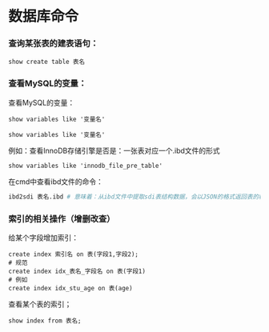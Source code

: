 # 数据库命令



### 查询某张表的建表语句：

~~~mysql
show create table 表名
~~~



### 查看MySQL的变量：

查看MySQL的变量：

~~~mysql
show variables like '变量名'
~~~

~~~mysql
show variables like '变量名'
~~~

例如：查看InnoDB存储引擎是否是：一张表对应一个.ibd文件的形式

~~~mysql
show variables like 'innodb_file_pre_table'
~~~

在cmd中查看ibd文件的命令：

~~~sh
ibd2sdi 表名.ibd # 意味着：从ibd文件中提取sdi表结构数据，会以JSON的格式返回表的相关数据
~~~



### 索引的相关操作（增删改查）

给某个字段增加索引：

~~~mysql
create index 索引名 on 表(字段1,字段2);
# 规范
create index idx_表名_字段名 on 表(字段1)
# 例如
create index idx_stu_age on 表(age)
~~~



查看某个表的索引；

~~~mysql
show index from 表名;
~~~



### 